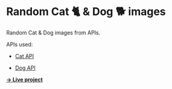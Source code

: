 # Random Cat 🐈 & Dog 🐕 images
Random Cat & Dog images from APIs.

APIs used:

- [Cat API](https://docs.thecatapi.com/)

- [Dog API](https://dog.ceo/dog-api/)

**[→ Live project](https://randomcatdog.netlify.app/)**
